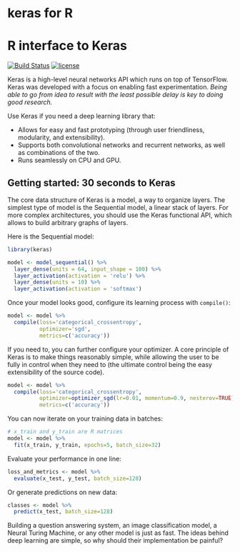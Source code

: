keras for R
================

R interface to Keras
====================

[![Build Status](https://travis-ci.org/rstudio/keras.svg?branch=master)](https://travis-ci.org/rstudio/keras) [![license](https://img.shields.io/github/license/mashape/apistatus.svg?maxAge=2592000)](https://github.com/rstudio/keras/blob/master/LICENSE)

Keras is a high-level neural networks API which runs on top of TensorFlow. Keras was developed with a focus on enabling fast experimentation. *Being able to go from idea to result with the least possible delay is key to doing good research.*

Use Keras if you need a deep learning library that:

-   Allows for easy and fast prototyping (through user friendliness, modularity, and extensibility).
-   Supports both convolutional networks and recurrent networks, as well as combinations of the two.
-   Runs seamlessly on CPU and GPU.

Getting started: 30 seconds to Keras
------------------------------------

The core data structure of Keras is a model, a way to organize layers. The simplest type of model is the Sequential model, a linear stack of layers. For more complex architectures, you should use the Keras functional API, which allows to build arbitrary graphs of layers.

Here is the Sequential model:

``` r
library(keras)

model <- model_sequential() %>% 
  layer_dense(units = 64, input_shape = 100) %>% 
  layer_activation(activation = 'relu') %>% 
  layer_dense(units = 10) %>% 
  layer_activation(activation = 'softmax')
```

Once your model looks good, configure its learning process with `compile()`:

``` r
model <- model %>% 
  compile(loss='categorical_crossentropy',
          optimizer='sgd',
          metrics=c('accuracy'))
```

If you need to, you can further configure your optimizer. A core principle of Keras is to make things reasonably simple, while allowing the user to be fully in control when they need to (the ultimate control being the easy extensibility of the source code).

``` r
model <- model %>% 
  compile(loss='categorical_crossentropy',
          optimizer=optimizer_sgd(lr=0.01, momentum=0.9, nesterov=TRUE),
          metrics=c('accuracy'))
```

You can now iterate on your training data in batches:

``` r
# x_train and y_train are R matrices
model <- model %>% 
  fit(x_train, y_train, epochs=5, batch_size=32)
```

Evaluate your performance in one line:

``` r
loss_and_metrics <- model %>%  
  evaluate(x_test, y_test, batch_size=128)
```

Or generate predictions on new data:

``` r
classes <- model %>% 
  predict(x_test, batch_size=128)
```

Building a question answering system, an image classification model, a Neural Turing Machine, or any other model is just as fast. The ideas behind deep learning are simple, so why should their implementation be painful?
